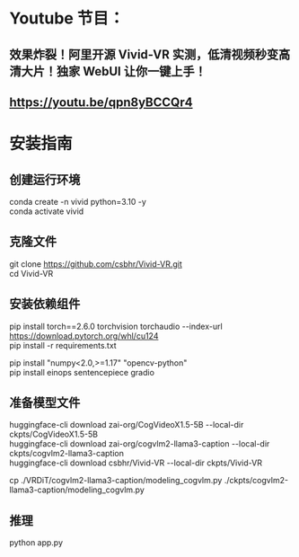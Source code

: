 # Youtube 节目：
## 效果炸裂！阿里开源 Vivid-VR 实测，低清视频秒变高清大片！独家 WebUI 让你一键上手！
## https://youtu.be/qpn8yBCCQr4

# 安装指南
## 创建运行环境
conda create -n vivid python=3.10 -y  
conda activate vivid  

## 克隆文件
git clone https://github.com/csbhr/Vivid-VR.git  
cd Vivid-VR  

## 安装依赖组件
pip install torch==2.6.0 torchvision torchaudio --index-url https://download.pytorch.org/whl/cu124  
pip install -r requirements.txt    


pip install "numpy<2.0,>=1.17" "opencv-python"  
pip install einops sentencepiece gradio  

## 准备模型文件
huggingface-cli download zai-org/CogVideoX1.5-5B --local-dir ckpts/CogVideoX1.5-5B  
huggingface-cli download zai-org/cogvlm2-llama3-caption --local-dir ckpts/cogvlm2-llama3-caption  
huggingface-cli download csbhr/Vivid-VR --local-dir ckpts/Vivid-VR  

cp ./VRDiT/cogvlm2-llama3-caption/modeling_cogvlm.py ./ckpts/cogvlm2-llama3-caption/modeling_cogvlm.py  

## 推理
python app.py  




  












 
















